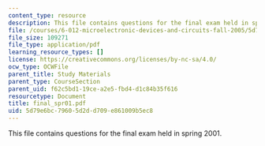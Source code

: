 ```yaml
---
content_type: resource
description: This file contains questions for the final exam held in spring 2001.
file: /courses/6-012-microelectronic-devices-and-circuits-fall-2005/5d79e6bc79605d2dd709e861009b5ec8_final_spr01.pdf
file_size: 109271
file_type: application/pdf
learning_resource_types: []
license: https://creativecommons.org/licenses/by-nc-sa/4.0/
ocw_type: OCWFile
parent_title: Study Materials
parent_type: CourseSection
parent_uid: f62c5bd1-19ce-a2e5-fbd4-d1c84b35f616
resourcetype: Document
title: final_spr01.pdf
uid: 5d79e6bc-7960-5d2d-d709-e861009b5ec8
---
```

This file contains questions for the final exam held in spring 2001.